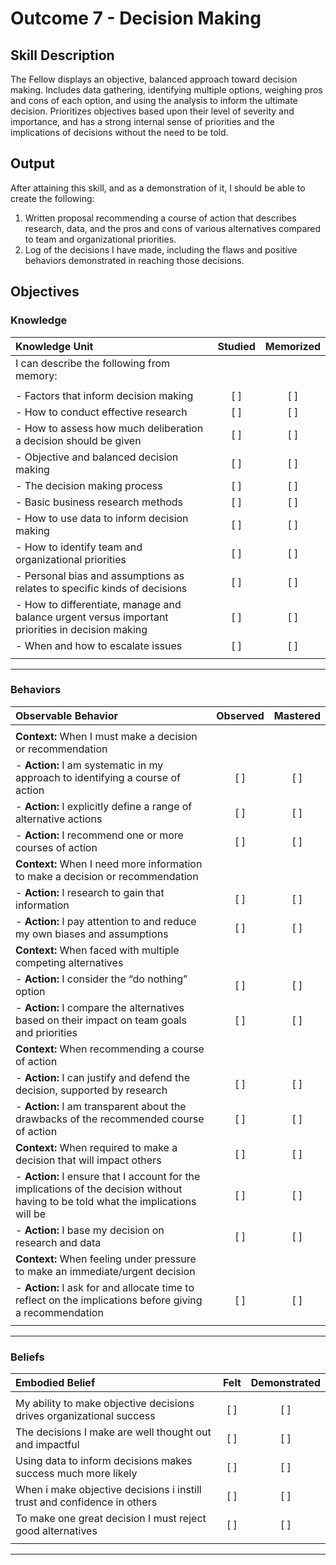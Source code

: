 # Outcome 7 - Decision Making

## Skill Description

The Fellow displays an objective, balanced approach toward decision making. Includes data gathering, identifying multiple options, weighing pros and cons of each option, and using the analysis to inform the ultimate decision.  Prioritizes objectives based upon their level of severity and importance, and has a strong internal sense of priorities and the implications of decisions without the need to be told.


## Output

After attaining this skill, and as a demonstration of it, I should be able to create the following:

1. Written proposal recommending a course of action that describes research, data, and the pros and cons of various alternatives compared to team and organizational priorities.
2. Log of the decisions I have made, including the flaws and positive behaviors demonstrated in reaching those decisions.

## Objectives

### Knowledge

| Knowledge Unit | Studied | Memorized |
|:---|:---:|:---:|
| I can describe the following from memory: | | |
| | | |
| - Factors that inform decision making | [ ] | [ ] |
| - How to conduct effective research | [ ] | [ ] |
| - How to assess how much deliberation a decision should be given | [ ] | [ ] |
| - Objective and balanced decision making | [ ] | [ ] |
| - The decision making process | [ ] | [ ] |
| - Basic business research methods | [ ] | [ ] |
| - How to use data to inform decision making | [ ] | [ ] |
| - How to identify team and organizational priorities | [ ] | [ ] |
| - Personal bias and assumptions as relates to specific kinds of decisions | [ ] | [ ] |
| - How to differentiate, manage and balance urgent versus important priorities in decision making | [ ] | [ ] |
| - When and how to escalate issues | [ ] | [ ] |
| | | |

---

### Behaviors

| Observable Behavior | Observed | Mastered |
|:---|:---:|:---:|
| | | |
| **Context:** When I must make a decision or recommendation | | |
| - **Action:** I am systematic in my approach to identifying a course of action | [ ] | [ ] |
| - **Action:** I explicitly define a range of alternative actions | [ ] | [ ] |
| - **Action:** I recommend one or more courses of action | [ ] | [ ] |
| **Context:** When I need more information to make a decision or recommendation | | |
| - **Action:** I research to gain that information | [ ] | [ ] |
| - **Action:** I pay attention to and reduce my own biases and assumptions | [ ] | [ ] |
| **Context:** When faced with multiple competing alternatives | | |
| - **Action:** I consider the “do nothing” option | [ ] | [ ] |
| - **Action:** I compare the alternatives based on their impact on team goals and priorities | [ ] | [ ] |
| **Context:** When recommending a course of action | | |
| - **Action:** I can justify and defend the decision, supported by research | [ ] | [ ] |
| - **Action:** I am transparent about the drawbacks of the recommended course of action | [ ] | [ ] |
| **Context:** When required to make a decision that will impact others | [ ] | [ ] |
| - **Action:** I ensure that I account for the implications of the decision without having to be told what the implications will be | [ ] | [ ] |
| - **Action:** I base my decision on research and data | [ ] | [ ] |
| **Context:** When feeling under pressure to make an immediate/urgent decision | | |
| - **Action:** I ask for and allocate time to reflect on the implications before giving a recommendation | [ ] | [ ]
| | | |

---

### Beliefs

| Embodied Belief | Felt | Demonstrated |
|:---|:---:|:---:|
| | | |
| My ability to make objective decisions drives organizational success | [ ] | [ ] |
| The decisions I make are well thought out and impactful | [ ] | [ ] |
| Using data to inform decisions makes success much more likely | [ ] | [ ] |
| When i make objective decisions i instill trust and confidence in others | [ ] | [ ] |
| To make one great decision I must reject good alternatives | [ ] | [ ] |
| | | |
---